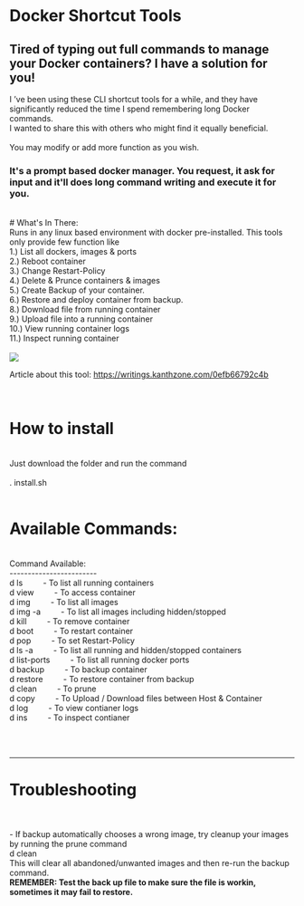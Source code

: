 # Docker Shortcut Tools
## Tired of typing out full commands to manage your Docker containers? I have a solution for you!

I ’ve been using these CLI shortcut tools for a while, and they have significantly reduced the time I spend remembering long Docker commands.<br>
I wanted to share this with others who might find it equally beneficial.
</br>
</br>
You may modify or add more function as you wish.
<br>
### It's a prompt based docker manager. You request, it ask for input and it'll does long command writing and execute it for you.
</br>
# What's In There:
<br>
Runs in any linux based environment with docker pre-installed. This tools only provide few function like<br>
1.) List all dockers, images & ports <br>
2.) Reboot container<br>
3.) Change Restart-Policy<br>
4.) Delete & Prunce containers & images<br>
5.) Create Backup of your container.<br>
6.) Restore and deploy container from backup.<br>
8.) Download file from running container</br>
9.) Upload file into a running container</br>
10.) View running container logs </br>
11.) Inspect running container </br>
</br>
<center></center>
<img src="https://public.kanthzone.com/images/docker_sh_howitworks.png" />
</center>

</br>

Article about this tool: https://writings.kanthzone.com/0efb66792c4b

</br>

# How to install
</br>
Just download the folder and run the command<br></br>
. install.sh
</br>
</br>


# Available Commands:
</br>
Command Available:</br>
------------------------</br>
d ls           &emsp;&emsp;  - To list all running containers</br>
d view         &emsp;&emsp; - To access container</br>
d img          &emsp;&emsp; - To list all images</br>
d img -a       &emsp;&emsp; - To list all images including hidden/stopped</br>
d kill         &emsp;&emsp; - To remove container</br>
d boot         &emsp;&emsp; - To restart container</br>
d pop          &emsp;&emsp; - To set Restart-Policy</br>
d ls -a        &emsp;&emsp; - To list all running and hidden/stopped containers</br>
d list-ports   &emsp;&emsp; - To list all running docker ports</br>
d backup       &emsp;&emsp; - To backup container</br>
d restore      &emsp;&emsp; - To restore container from backup</br>
d clean        &emsp;&emsp; - To prune</br>
d copy         &emsp;&emsp; - To Upload / Download files between Host & Container</br>
d log         &emsp;&emsp; - To view contianer logs</br>
d ins         &emsp;&emsp; - To inspect contianer </br>


</br></br>
___
# Troubleshooting
</br>
</br>
- If backup automatically chooses a wrong image, try cleanup your images by running the prune command<br>
d clean</br>
This will clear all abandoned/unwanted images and then re-run the backup command.
</br>
<b> REMEMBER: Test the back up file to make sure the file is workin, sometimes it may fail to restore.</b>
</br>

</br>


